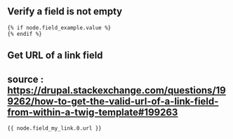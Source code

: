 ## Verify a field is not empty

```twig
{% if node.field_example.value %}
{% endif %}
```

## Get URL of a link field
## source : https://drupal.stackexchange.com/questions/199262/how-to-get-the-valid-url-of-a-link-field-from-within-a-twig-template#199263
```twig
{{ node.field_my_link.0.url }}
```
